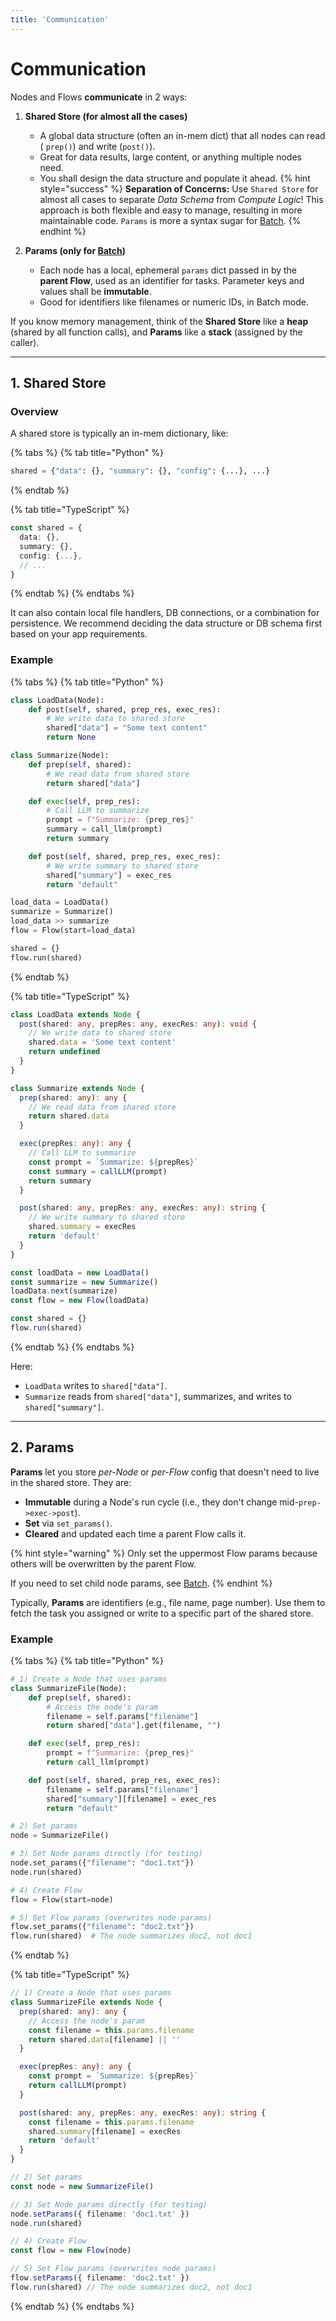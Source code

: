 ```yaml
---
title: 'Communication'
---
```


# Communication

Nodes and Flows **communicate** in 2 ways:

1. **Shared Store (for almost all the cases)**

   - A global data structure (often an in-mem dict) that all nodes can read ( `prep()`) and write (`post()`).
   - Great for data results, large content, or anything multiple nodes need.
   - You shall design the data structure and populate it ahead.
     {% hint style="success" %}
     **Separation of Concerns:** Use `Shared Store` for almost all cases to separate _Data Schema_ from _Compute Logic_! This approach is both flexible and easy to manage, resulting in more maintainable code. `Params` is more a syntax sugar for [Batch](./batch.md).
     {% endhint %}

2. **Params (only for [Batch](./batch.md))**
   - Each node has a local, ephemeral `params` dict passed in by the **parent Flow**, used as an identifier for tasks. Parameter keys and values shall be **immutable**.
   - Good for identifiers like filenames or numeric IDs, in Batch mode.

If you know memory management, think of the **Shared Store** like a **heap** (shared by all function calls), and **Params** like a **stack** (assigned by the caller).

---

## 1. Shared Store

### Overview

A shared store is typically an in-mem dictionary, like:

{% tabs %}
{% tab title="Python" %}

```python
shared = {"data": {}, "summary": {}, "config": {...}, ...}
```

{% endtab %}

{% tab title="TypeScript" %}

```typescript
const shared = {
  data: {},
  summary: {},
  config: {...},
  // ...
}
```

{% endtab %}
{% endtabs %}

It can also contain local file handlers, DB connections, or a combination for persistence. We recommend deciding the data structure or DB schema first based on your app requirements.

### Example

{% tabs %}
{% tab title="Python" %}

```python
class LoadData(Node):
    def post(self, shared, prep_res, exec_res):
        # We write data to shared store
        shared["data"] = "Some text content"
        return None

class Summarize(Node):
    def prep(self, shared):
        # We read data from shared store
        return shared["data"]

    def exec(self, prep_res):
        # Call LLM to summarize
        prompt = f"Summarize: {prep_res}"
        summary = call_llm(prompt)
        return summary

    def post(self, shared, prep_res, exec_res):
        # We write summary to shared store
        shared["summary"] = exec_res
        return "default"

load_data = LoadData()
summarize = Summarize()
load_data >> summarize
flow = Flow(start=load_data)

shared = {}
flow.run(shared)
```

{% endtab %}

{% tab title="TypeScript" %}

```typescript
class LoadData extends Node {
  post(shared: any, prepRes: any, execRes: any): void {
    // We write data to shared store
    shared.data = 'Some text content'
    return undefined
  }
}

class Summarize extends Node {
  prep(shared: any): any {
    // We read data from shared store
    return shared.data
  }

  exec(prepRes: any): any {
    // Call LLM to summarize
    const prompt = `Summarize: ${prepRes}`
    const summary = callLLM(prompt)
    return summary
  }

  post(shared: any, prepRes: any, execRes: any): string {
    // We write summary to shared store
    shared.summary = execRes
    return 'default'
  }
}

const loadData = new LoadData()
const summarize = new Summarize()
loadData.next(summarize)
const flow = new Flow(loadData)

const shared = {}
flow.run(shared)
```

{% endtab %}
{% endtabs %}

Here:

- `LoadData` writes to `shared["data"]`.
- `Summarize` reads from `shared["data"]`, summarizes, and writes to `shared["summary"]`.

---

## 2. Params

**Params** let you store _per-Node_ or _per-Flow_ config that doesn't need to live in the shared store. They are:

- **Immutable** during a Node's run cycle (i.e., they don't change mid-`prep->exec->post`).
- **Set** via `set_params()`.
- **Cleared** and updated each time a parent Flow calls it.

{% hint style="warning" %}
Only set the uppermost Flow params because others will be overwritten by the parent Flow.

If you need to set child node params, see [Batch](./batch.md).
{% endhint %}

Typically, **Params** are identifiers (e.g., file name, page number). Use them to fetch the task you assigned or write to a specific part of the shared store.

### Example

{% tabs %}
{% tab title="Python" %}

```python
# 1) Create a Node that uses params
class SummarizeFile(Node):
    def prep(self, shared):
        # Access the node's param
        filename = self.params["filename"]
        return shared["data"].get(filename, "")

    def exec(self, prep_res):
        prompt = f"Summarize: {prep_res}"
        return call_llm(prompt)

    def post(self, shared, prep_res, exec_res):
        filename = self.params["filename"]
        shared["summary"][filename] = exec_res
        return "default"

# 2) Set params
node = SummarizeFile()

# 3) Set Node params directly (for testing)
node.set_params({"filename": "doc1.txt"})
node.run(shared)

# 4) Create Flow
flow = Flow(start=node)

# 5) Set Flow params (overwrites node params)
flow.set_params({"filename": "doc2.txt"})
flow.run(shared)  # The node summarizes doc2, not doc1
```

{% endtab %}

{% tab title="TypeScript" %}

```typescript
// 1) Create a Node that uses params
class SummarizeFile extends Node {
  prep(shared: any): any {
    // Access the node's param
    const filename = this.params.filename
    return shared.data[filename] || ''
  }

  exec(prepRes: any): any {
    const prompt = `Summarize: ${prepRes}`
    return callLLM(prompt)
  }

  post(shared: any, prepRes: any, execRes: any): string {
    const filename = this.params.filename
    shared.summary[filename] = execRes
    return 'default'
  }
}

// 2) Set params
const node = new SummarizeFile()

// 3) Set Node params directly (for testing)
node.setParams({ filename: 'doc1.txt' })
node.run(shared)

// 4) Create Flow
const flow = new Flow(node)

// 5) Set Flow params (overwrites node params)
flow.setParams({ filename: 'doc2.txt' })
flow.run(shared) // The node summarizes doc2, not doc1
```

{% endtab %}
{% endtabs %}
